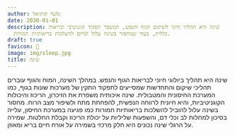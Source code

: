 ```yaml
---
author: גלעד קותיאל
date: 2030-01-01
description: שינה היא תהליך חיוני לשיקום הגוף והנפש, המשפר תפקוד קוגניטיבי ובריאות
  כללית, בעוד שמחסור בשינה עלול לגרום להשלכות בריאותיות חמורות.
draft: true
favicon: 🛌
image: img/sleep.jpg
title: שינה
---
```


שינה היא תהליך ביולוגי חיוני לבריאות הגוף והנפש. במהלך השינה, המוח והגוף עוברים תהליכי שיקום והתחדשות שמסייעים לתפקוד התקין של מערכות שונות בגוף, כמו המערכת החיסונית והמטבולית. שינה איכותית משפרת את הזיכרון, הריכוז והיכולות הקוגניטיביות, והיא חיונית לרווחה הנפשית, להפחתת מתח ולשיפור מצב הרוח. מחסור בשינה עלול להוביל להשלכות בריאותיות חמורות כמו פגיעה במערכת החיסון, עלייה בסיכון למחלות לב וכלי דם, והשפעות שליליות על יכולת הריכוז וקבלת החלטות. שמירה על הרגלי שינה נכונים היא חלק מרכזי בשמירה על אורח חיים בריא ומאוזן.
